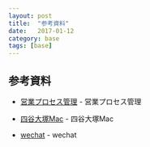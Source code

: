 ```yaml
---
layout: post
title:  "参考資料"
date:   2017-01-12
category: base
tags: [base]
---
```


## 参考資料

- [営業プロセス管理](https://www.ricksoft.jp/solution/template/sales.html) - 営業プロセス管理


- [四谷大塚Mac](http://ameblo.jp/macgyverisms/entry-12122007214.html) - 四谷大塚Mac


- [wechat](https://wximg.qq.com/wxp/moment/NkLiIrvhb/html/?from=singlemessage) - wechat
